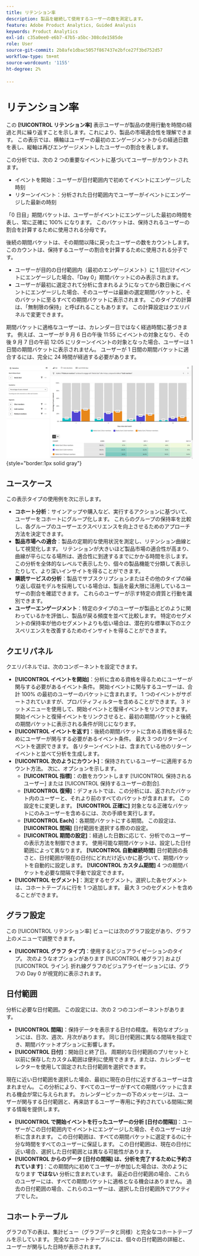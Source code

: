 ```yaml
---
title: リテンション率
description: 製品を継続して使用するユーザーの数を測定します。
feature: Adobe Product Analytics, Guided Analysis
keywords: Product Analytics
exl-id: c35a0ee0-e6b7-47b5-a5bc-308cde1585de
role: User
source-git-commit: 2b8afe1dbac5057f867437e2bfce27f3bd752d57
workflow-type: tm+mt
source-wordcount: '1155'
ht-degree: 2%

---
```


# リテンション率

この **[!UICONTROL リテンション率]** 表示ユーザーが製品の使用行動を時間の経過と共に繰り返すことを示します。これにより、製品の市場適合性を理解できます。 この表示では、横軸はユーザーの最初のエンゲージメントからの経過日数を表し、縦軸は再びエンゲージメントしたユーザーの割合を表します。

この分析では、次の 2 つの重要なイベントに基づいてユーザーがカウントされます。

* イベントを開始：ユーザーが日付範囲内で初めてイベントにエンゲージした時刻
* リターンイベント：分析された日付範囲内でユーザーがイベントにエンゲージした最新の時刻

「0 日目」期間バケットは、ユーザーがイベントにエンゲージした最初の時間を表し、常に正確に 100% になります。 このバケットは、保持されるユーザーの割合を計算するために使用される分母です。

後続の期間バケットは、その期間以降に戻ったユーザーの数をカウントします。 このカウントは、保持するユーザーの割合を計算するために使用される分子です。

* ユーザーが目的の日付範囲内（最初のエンゲージメント）に 1 回だけイベントにエンゲージした場合、「Day 0」期間バケットにのみ表示されます。
* ユーザーが最初に選定されて分析に含まれるようになってから数日後にイベントにエンゲージした場合、そのユーザーは最新の選定期間バケットと、そのバケットに至るすべての期間バケットに表示されます。 このタイプの計算は、「無制限の保持」と呼ばれることもあります。 この計算設定はクエリパネルで変更できます。

期間バケットに適格なユーザーは、カレンダー日ではなく経過時間に基づきます。 例えば、ユーザーが 9 月 6 日の午後 11:55 にイベントの対象となり、その後 9 月 7 日の午前 12:05 にリターンイベントの対象となった場合、ユーザーは 1 日間の期間バケットに表示されません。 ユーザーが 1 日間の期間バケットに適合するには、完全に 24 時間が経過する必要があります。

![保存率のスクリーンショット](../assets/retention-rates.png){style="border:1px solid gray"}

## ユースケース

この表示タイプの使用例を次に示します。

* **コホート分析**：サインアップや購入など、実行するアクションに基づいて、ユーザーをコホートにグループ化します。 これらのグループの保持率を比較し、各グループのユーザーエクスペリエンスを向上させるためのアプローチ方法を決定できます。
* **製品市場への適合**：製品の定期的な使用状況を測定し、リテンション曲線として視覚化します。 リテンションが大きいほど製品市場の適合性が高まり、曲線が平らになる場所は、適合性に到達するまでにかかる時間を示します。 この分析を全体的なレベルで表示したり、個々の製品機能で分類して表示したりして、より深いインサイトを得ることができます。
* **購読サービスの分析**：製品でサブスクリプションまたはその他のタイプの繰り返し収益モデルを採用している場合は、製品を最大限に活用しているユーザーの割合を確認できます。 これらのユーザーが示す特定の資質と行動を識別できます。
* **ユーザーエンゲージメント**：特定のタイプのユーザーが製品とどのように関わっているかを評価し、製品が戻る頻度を並べて比較します。 特定のセグメントの保持率が他のセグメントよりも低い場合は、潜在的な標準以下のエクスペリエンスを改善するためのインサイトを得ることができます。

## クエリパネル

クエリパネルでは、次のコンポーネントを設定できます。

* **[!UICONTROL イベントを開始]**：分析に含める資格を得るためにユーザーが関与する必要があるイベント条件。 開始イベントに関与するユーザーは、合計 100% の最初のユーザーのバケットに含まれます。 1 つのイベントがサポートされていますが、プロパティフィルターを含めることができます。 3 ドットメニューを使用して、開始イベントと復帰イベントをリンクできます。 開始イベントと復帰イベントをリンクさせると、最初の期間バケットと後続の期間バケットに表示される条件が同じになります。
* **[!UICONTROL イベントを返す]**：後続の期間バケットに含める資格を得るためにユーザーが関与する必要があるイベント条件。 最大 3 つのリターンイベントを選択できます。 各リターンイベントは、含まれている他のリターンイベントと並べて分析を生成します。
* **[!UICONTROL 次のようにカウント]**：保持されているユーザーに適用するカウント方法。 次に、オプションを示します。  
   * **[!UICONTROL 指標]**：の数をカウントします [!UICONTROL 保持されるユーザー] または [!UICONTROL 保持するユーザーの割合].
   * **[!UICONTROL 復帰]**：デフォルトでは、この分析には、返されたバケット内のユーザーと、それより前のすべてのバケットが含まれます。 この設定をに変更します。 **[!UICONTROL 正確に]** 対象となる正確なバケットにのみユーザーを含めるには、次の手順を実行します。
   * **[!UICONTROL Each]**：各期間バケットにする期間。 この設定は、 **[!UICONTROL 間隔]** 日付範囲を選択する際のの設定。
   * **[!UICONTROL 期間の設定]**：経過した日数に応じて、分析でのユーザーの表示方法を制御できます。 使用可能な期間バケットは、設定した日付範囲によって異なります。 **[!UICONTROL 自動継続時間]** 日付範囲の長さと、日付範囲が現在の日付にどれだけ近いかに基づいて、期間バケットを自動的に設定します。 **[!UICONTROL カスタム期間]** 4 つの期間バケットを必要な間隔で手動で設定できます。
* **[!UICONTROL セグメント]**：測定するセグメント。選択した各セグメントは、コホートテーブルに行を 1 つ追加します。 最大 3 つのセグメントを含めることができます。

## グラフ設定

この [!UICONTROL リテンション率] ビューには次のグラフ設定があり、グラフ上のメニューで調整できます。

* **[!UICONTROL グラフ タイプ]**：使用するビジュアライゼーションのタイプ。 次のようなオプションがあります [!UICONTROL 棒グラフ] および [!UICONTROL ライン]. 折れ線グラフのビジュアライゼーションには、グラフの Day 0 が視覚的に表示されます。

## 日付範囲

分析に必要な日付範囲。 この設定には、次の 2 つのコンポーネントがあります。

* **[!UICONTROL 間隔]**：保持データを表示する日付の精度。 有効なオプションには、日次、週次、月次があります。 同じ日付範囲に異なる間隔を指定でき、期間バケットオプションに影響します。
* **[!UICONTROL 日付]**：開始日と終了日。 周期的な日付範囲のプリセットと以前に保存したカスタム範囲は便利に使用できます。または、カレンダーセレクターを使用して固定された日付範囲を選択できます。

現在に近い日付範囲を選択した場合、最初に現在の日付に近すぎるユーザーは含まれません。 この分析により、すべてのユーザーがすべての期間バケットに含まれる機会が常に与えられます。 カレンダーピッカーの下のメッセージは、ユーザーが関与する日付範囲と、再来訪するユーザー専用に予約されている間隔に関する情報を提供します。

* **[!UICONTROL で開始イベントを行ったユーザーの分析 [日付の間隔]]**：ユーザーがこの日付範囲内でイベントにエンゲージした場合、そのユーザーは分析に含まれます。 この日付範囲は、すべての期間バケットに選定するのに十分な時間をすべてのユーザーに保証します。 この日付範囲は、現在の日付に近い場合、選択した日付範囲とは異なる可能性があります。
* **[!UICONTROL からのデータ [日付の間隔] は、分析を完了するために予約されています]**：この期間内に初めてユーザーが参加した場合は、次のようになります **ではない** 分析に含まれています。 最近の日付範囲の場合、これらのユーザーには、すべての期間バケットに適格となる機会はありません。 過去の日付範囲の場合、これらのユーザーは、選択した日付範囲外でアクティブでした。

## コホートテーブル

グラフの下の表は、集計ビュー（グラフデータと同様）と完全なコホートテーブルを示しています。 完全なコホートテーブルには、個々の日付範囲の詳細と、ユーザーが関与した日時が表示されます。
